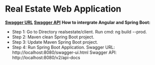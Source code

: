# Real Estate Web Application

**[Swagger URL](http://localhost:8080/swagger-ui.html)**
**[Swagger API](http://localhost:8080/v2/api-docs)**
**How to intergrate Angular and Spring Boot:**

- Step 1: Go to Directory realsestate/client. Run cmd: ng build --prod.
- Step 2: Maven clean Spring Boot project.
- Step 3: Update Maven Spring Boot project.
- Step 4: Run Spring Boot Application.
  Swagger URL: http://localhost:8080/swagger-ui.html
  Swagger API: http://localhost:8080/v2/api-docs
